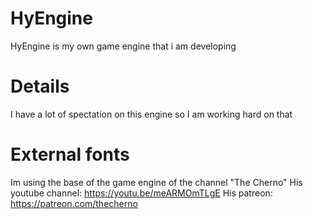 # HyEngine
HyEngine is my own game engine that i am developing

# Details
I have a lot of spectation on this engine so I am working hard on that

# External fonts
Im using the base of the game engine of the channel "The Cherno"
His youtube channel: https://youtu.be/meARMOmTLgE
His patreon: https://patreon.com/thecherno
